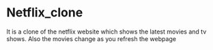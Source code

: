 # Netflix_clone
It is a clone of the netflix website which shows the latest movies and tv shows. Also the movies change as you refresh the webpage
